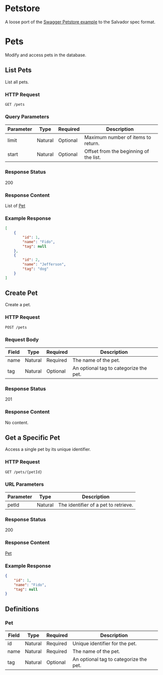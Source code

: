# Petstore

A loose port of the [Swagger Petstore
example](https://github.com/OAI/OpenAPI-Specification/blob/master/examples/v3.0/petstore.yaml)
to the Salvador spec format.

# Pets

Modify and access pets in the database.

## List Pets

List all pets.

### HTTP Request

`GET /pets`

### Query Parameters

| Parameter | Type    | Required | Description                            |
| --------- | ------- | -------- | -------------------------------------- |
| limit     | Natural | Optional | Maximum number of items to return.     |
| start     | Natural | Optional | Offset from the beginning of the list. |

### Response Status

200

### Response Content

List of [Pet](#pet)

### Example Response

```json
[
    {
        "id": 1,
        "name": "Fido",
        "tag": null
    },
    {
        "id": 2,
        "name": "Jefferson",
        "tag": "dog"
    }
]
```
## Create Pet

Create a pet.

### HTTP Request

`POST /pets`

### Request Body

| Field | Type    | Required | Description                            |
| ----- | ------- | -------- | -------------------------------------- |
| name  | Natural | Required | The name of the pet.                   |
| tag   | Natural | Optional | An optional tag to categorize the pet. |

### Response Status

201

### Response Content

No content.

## Get a Specific Pet

Access a single pet by its unique identifier.

### HTTP Request

`GET /pets/{petId}`

### URL Parameters

| Parameter | Type    | Description                          |
| --------- | ------- | ------------------------------------ |
| petId     | Natural | The identifier of a pet to retrieve. |

### Response Status

200

### Response Content

[Pet](#pet)

### Example Response

```json
{
    "id": 1,
    "name": "Fido",
    "tag": null
}
```
## Definitions

### Pet

| Field | Type    | Required | Description                            |
| ----- | ------- | -------- | -------------------------------------- |
| id    | Natural | Required | Unique identifier for the pet.         |
| name  | Natural | Required | The name of the pet.                   |
| tag   | Natural | Optional | An optional tag to categorize the pet. |

